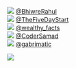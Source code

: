 
 ![](http://pbs.twimg.com/profile_images/1355114005442953223/XhbsMf7V_normal.jpg) [@BhiwreRahul](https://twitter.com/BhiwreRahul)<br>![](http://pbs.twimg.com/profile_images/1053907263692238848/wAm8FBcB_normal.jpg) [@TheFiveDayStart](https://twitter.com/TheFiveDayStart)<br>![](http://pbs.twimg.com/profile_images/1318659335350833156/7QxDheKi_normal.jpg) [@wealthy_facts](https://twitter.com/wealthy_facts)<br>![](http://pbs.twimg.com/profile_images/1197874997299007488/Dd3KuTzf_normal.jpg) [@CoderSamad](https://twitter.com/CoderSamad)<br>![](http://pbs.twimg.com/profile_images/1367231278257479686/CCRwO7fP_normal.jpg) [@gabrimatic](https://twitter.com/gabrimatic)<br> 

![](https://visitor-badge.laobi.icu/badge?page_id=ponder)

